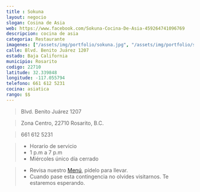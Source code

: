 ```yaml
---
title : Sokuna
layout: negocio
slogan: Cosina de Asia
web: https://www.facebook.com/Sokuna-Cocina-De-Asia-459264741096769
descripcion: cocina de asia
categoria: Restaurante
imagenes: ["/assets/img/portfolio/sokuna.jpg", "/assets/img/portfolio/sokunamenu.jpeg", "/assets/img/portfolio/sokunamenu1.jpeg", "/assets/img/portfolio/sokunamenu2.jpeg", "/assets/img/portfolio/sokunamenu3.jpeg" ]
calle: Blvd. Benito Juárez 1207
estado: Baja California 
municipio: Rosarito
codigo: 22710
latitude: 32.339848
longitude: -117.055794
telefono: 661 612 5231
cocina: asiatica
rango: $$
---
```


>Blvd. Benito Juárez 1207

  >Zona Centro, 22710 Rosarito, B.C.

  >661 612 5231
  
  >* Horario de servicio
  >* 1 p.m a 7 p.m 
  >* Miércoles único día cerrado 

  >* Revisa nuestro [Menú](https://www.facebook.com/Sokuna-Cocina-De-Asia-459264741096769), pídelo para llevar.  
 >* Cuando pase esta contingencia no olvides visitarnos. Te estaremos esperando.


